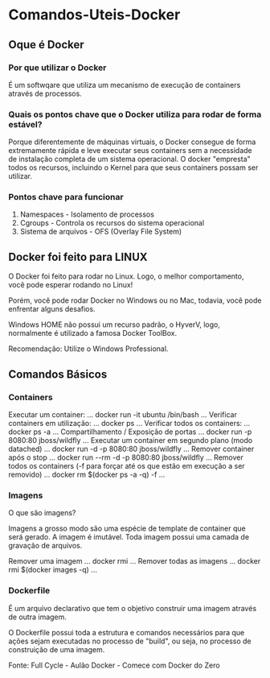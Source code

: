 # Comandos-Uteis-Docker

## Oque é Docker

### Por que utilizar o Docker

É um softwqare que utiliza um mecanismo de execução de containers através de processos.

### Quais os pontos chave que o Docker utiliza para rodar de forma estável?

Porque diferentemente de máquinas virtuais, o Docker consegue de forma extremamente rápida e leve executar seus containers sem a necessidade de instalação completa de um sistema operacional. O docker "empresta" todos os recursos, incluindo o Kernel para que seus containers possam ser utilizar.

### Pontos chave para funcionar

1. Namespaces - Isolamento de processos
2. Cgroups - Controla os recursos do sistema operacional
3. Sistema de arquivos - OFS (Overlay File System)

## Docker foi feito para LINUX

O Docker foi feito para rodar no Linux. Logo, o melhor comportamento, você pode esperar rodando no Linux!

Porém, você pode rodar Docker no Windows ou no Mac, todavia, você pode enfrentar alguns desafios.

Windows HOME não possui um recurso padrão, o HyverV, logo, normalmente é utilizado a famosa Docker ToolBox.

Recomendação: Utilize o Windows Professional.

## Comandos Básicos

### Containers

Executar um container:
	...
		docker run -it ubuntu /bin/bash
	...
Verificar containers em utilização:
	...
		docker ps
	...
Verificar todos os containers:
	...
		docker ps -a
	...
Compartilhamento / Exposição de portas
	...
		docker run -p 8080:80 jboss/wildfly
	...
Executar um container em segundo plano (modo datached)
	...
		docker run -d -p 8080:80 jboss/wildfly
	...
Remover container após o stop
	...
		docker run --rm -d -p 8080:80 jboss/wildfly
	...
Remover todos os containers (-f para forçar até os que estão em execução a ser removido)
	...
		docker rm $(docker ps -a -q) -f
	...
### Imagens

O que são imagens?

Imagens a grosso modo são uma espécie de template de container que será gerado. A imagem é imutável. Toda imagem possui uma camada de gravação de arquivos.

Remover uma imagem
	...
		docker rmi <nome da imagem>
	...
Remover todas as imagens
	...
		docker rmi $(docker images -q)
	...

### Dockerfile

É um arquivo declarativo que tem o objetivo construir uma imagem através de outra imagem.

O Dockerfile possui toda a estrutura e comandos necessários para que ações sejam executadas no processo de "build", ou seja, no processo de construição de uma imagem.


Fonte: Full Cycle - Aulão Docker - Comece com Docker do Zero